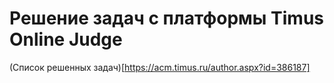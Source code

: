 # Решение задач с платформы Timus Online Judge


(Список решенных задач)[https://acm.timus.ru/author.aspx?id=386187]
